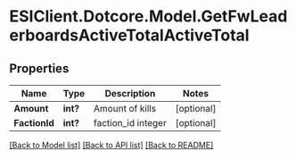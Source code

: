 # ESIClient.Dotcore.Model.GetFwLeaderboardsActiveTotalActiveTotal
## Properties

Name | Type | Description | Notes
------------ | ------------- | ------------- | -------------
**Amount** | **int?** | Amount of kills | [optional] 
**FactionId** | **int?** | faction_id integer | [optional] 

[[Back to Model list]](../README.md#documentation-for-models) [[Back to API list]](../README.md#documentation-for-api-endpoints) [[Back to README]](../README.md)

